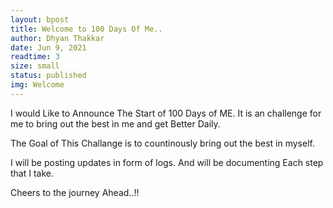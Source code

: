 ```yaml
---
layout: bpost
title: Welcome to 100 Days Of Me..
author: Dhyan Thakkar
date: Jun 9, 2021
readtime: 3
size: small
status: published
img: Welcome
---
```


I would Like to Announce The Start of 100 Days of ME. It is an challenge for me to bring out the best in me and get Better Daily. <br>

The Goal of This Challange is to countinously bring out the best in myself.<br>

I will be posting updates in form of logs. And will be documenting Each step that I take. 

Cheers to the journey Ahead..!! 
